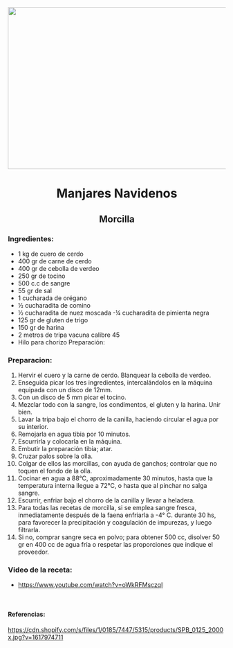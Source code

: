 <div align= "center">
  
<img src="https://cdn.shopify.com/s/files/1/0185/7447/5315/products/SPB_0125_2000x.jpg?v=1617974711" width="520" height="374" />  
  
# Manjares Navidenos 
## Morcilla
     
</div>

### Ingredientes:



- 1 kg de cuero de cerdo
- 400 gr de carne de cerdo
- 400 gr de cebolla de verdeo
- 250 gr de tocino
- 500 c.c de sangre
 - 55 gr de sal
- 1 cucharada de orégano
 - ½ cucharadita de comino
- ½ cucharadita de nuez moscada
  -¼ cucharadita de pimienta negra
 - 125 gr de gluten de trigo
- 150 gr de harina
- 2 metros de tripa vacuna calibre 45
- Hilo para chorizo
 Preparación:
### Preparacion:
1. Hervir el cuero y la carne de cerdo. Blanquear la cebolla de verdeo. 
2. Enseguida picar los tres ingredientes, intercalándolos en la máquina equipada con un disco de 12mm.
3. Con un disco de 5 mm picar el tocino. 
4. Mezclar todo con la sangre, los condimentos, el gluten y la harina. Unir bien.
5. Lavar la tripa bajo el chorro de la canilla, haciendo circular el agua por su interior.
6. Remojarla en agua tibia por 10 minutos.
7. Escurrirla y colocarla en la máquina. 
8. Embutir la preparación tibia; atar.
9. Cruzar palos sobre la olla. 
10. Colgar de ellos las morcillas, con ayuda de ganchos; controlar que no toquen el fondo de la olla.
11.  Cocinar en agua a 88°C, aproximadamente 30 minutos, hasta que la temperatura interna llegue a 72°C, o hasta que al pinchar no salga sangre.
12. Escurrir, enfriar bajo el chorro de la canilla y llevar a heladera.
13. Para todas las recetas de morcilla, si se emplea sangre fresca, inmediatamente después de la faena enfriarla a -4° C. durante 30 hs, para favorecer la precipitación y coagulación de impurezas, y luego filtrarla.
14. Si no, comprar sangre seca en polvo; para obtener 500 cc, disolver 50 gr en 400 cc de agua fría o respetar las proporciones que indique el proveedor.

### Video de la receta:

- https://www.youtube.com/watch?v=oWkRFMsczqI

<br>


#### Referencias:
https://cdn.shopify.com/s/files/1/0185/7447/5315/products/SPB_0125_2000x.jpg?v=1617974711
